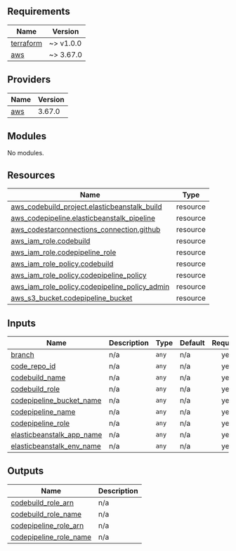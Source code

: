 ## Requirements

| Name | Version |
|------|---------|
| <a name="requirement_terraform"></a> [terraform](#requirement\_terraform) | ~> v1.0.0 |
| <a name="requirement_aws"></a> [aws](#requirement\_aws) | ~> 3.67.0 |

## Providers

| Name | Version |
|------|---------|
| <a name="provider_aws"></a> [aws](#provider\_aws) | 3.67.0 |

## Modules

No modules.

## Resources

| Name | Type |
|------|------|
| [aws_codebuild_project.elasticbeanstalk_build](https://registry.terraform.io/providers/hashicorp/aws/latest/docs/resources/codebuild_project) | resource |
| [aws_codepipeline.elasticbeanstalk_pipeline](https://registry.terraform.io/providers/hashicorp/aws/latest/docs/resources/codepipeline) | resource |
| [aws_codestarconnections_connection.github](https://registry.terraform.io/providers/hashicorp/aws/latest/docs/resources/codestarconnections_connection) | resource |
| [aws_iam_role.codebuild](https://registry.terraform.io/providers/hashicorp/aws/latest/docs/resources/iam_role) | resource |
| [aws_iam_role.codepipeline_role](https://registry.terraform.io/providers/hashicorp/aws/latest/docs/resources/iam_role) | resource |
| [aws_iam_role_policy.codebuild](https://registry.terraform.io/providers/hashicorp/aws/latest/docs/resources/iam_role_policy) | resource |
| [aws_iam_role_policy.codepipeline_policy](https://registry.terraform.io/providers/hashicorp/aws/latest/docs/resources/iam_role_policy) | resource |
| [aws_iam_role_policy.codepipeline_policy_admin](https://registry.terraform.io/providers/hashicorp/aws/latest/docs/resources/iam_role_policy) | resource |
| [aws_s3_bucket.codepipeline_bucket](https://registry.terraform.io/providers/hashicorp/aws/latest/docs/resources/s3_bucket) | resource |

## Inputs

| Name | Description | Type | Default | Required |
|------|-------------|------|---------|:--------:|
| <a name="input_branch"></a> [branch](#input\_branch) | n/a | `any` | n/a | yes |
| <a name="input_code_repo_id"></a> [code\_repo\_id](#input\_code\_repo\_id) | n/a | `any` | n/a | yes |
| <a name="input_codebuild_name"></a> [codebuild\_name](#input\_codebuild\_name) | n/a | `any` | n/a | yes |
| <a name="input_codebuild_role"></a> [codebuild\_role](#input\_codebuild\_role) | n/a | `any` | n/a | yes |
| <a name="input_codepipeline_bucket_name"></a> [codepipeline\_bucket\_name](#input\_codepipeline\_bucket\_name) | n/a | `any` | n/a | yes |
| <a name="input_codepipeline_name"></a> [codepipeline\_name](#input\_codepipeline\_name) | n/a | `any` | n/a | yes |
| <a name="input_codepipeline_role"></a> [codepipeline\_role](#input\_codepipeline\_role) | n/a | `any` | n/a | yes |
| <a name="input_elasticbeanstalk_app_name"></a> [elasticbeanstalk\_app\_name](#input\_elasticbeanstalk\_app\_name) | n/a | `any` | n/a | yes |
| <a name="input_elasticbeanstalk_env_name"></a> [elasticbeanstalk\_env\_name](#input\_elasticbeanstalk\_env\_name) | n/a | `any` | n/a | yes |

## Outputs

| Name | Description |
|------|-------------|
| <a name="output_codebuild_role_arn"></a> [codebuild\_role\_arn](#output\_codebuild\_role\_arn) | n/a |
| <a name="output_codebuild_role_name"></a> [codebuild\_role\_name](#output\_codebuild\_role\_name) | n/a |
| <a name="output_codepipeline_role_arn"></a> [codepipeline\_role\_arn](#output\_codepipeline\_role\_arn) | n/a |
| <a name="output_codepipeline_role_name"></a> [codepipeline\_role\_name](#output\_codepipeline\_role\_name) | n/a |
